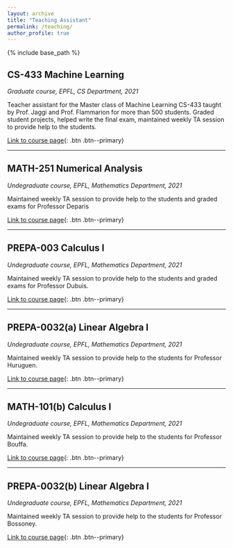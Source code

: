 ```yaml
---
layout: archive
title: "Teaching Assistant"
permalink: /teaching/
author_profile: true
---
```


{% include base_path %}


<!-- {% for post in site.teaching reversed %}
  {% include archive-single.html %}
{% endfor %} -->


## CS-433 Machine Learning

*Graduate course, EPFL, CS Department, 2021*

Teacher assistant for the Master class of Machine Learning CS-433 taught by Prof. Jaggi and Prof. Flammarion for more than 500 students. Graded student projects, helped write the final exam, maintained weekly TA session to provide help to the students.

[Link to course page](https://www.epfl.ch/labs/mlo/machine-learning-cs-433/){: .btn .btn--primary}

---

## MATH-251 Numerical Analysis

*Undegraduate course, EPFL, Mathematics Department, 2021*

Maintained weekly TA session to provide help to the students and graded exams for Professor Deparis

[Link to course page](https://edu.epfl.ch/coursebook/en/numerical-analysis-MATH-251-A){: .btn .btn--primary}

---

## PREPA-003 Calculus I

*Undegraduate course, EPFL, Mathematics Department, 2021*

Maintained weekly TA session to provide help to the students and graded exams for Professor Dubuis.

[Link to course page](https://moodle.epfl.ch/enrol/index.php?id=14541){: .btn .btn--primary}

---

## PREPA-0032(a) Linear Algebra I

*Undegraduate course, EPFL, Mathematics Department, 2021*

Maintained weekly TA session to provide help to the students for Professor Huruguen.

[Link to course page](https://moodle.epfl.ch/enrol/index.php?id=14541){: .btn .btn--primary}

---

## MATH-101(b) Calculus I

*Undegraduate course, EPFL, Mathematics Department, 2021*

Maintained weekly TA session to provide help to the students for Professor Bouffa.

[Link to course page](https://edu.epfl.ch/coursebook/en/analysis-i-english-MATH-101-EN){: .btn .btn--primary}

---

## PREPA-0032(b) Linear Algebra I

*Undegraduate course, EPFL, Mathematics Department, 2021*

Maintained weekly TA session to provide help to the students for Professor Bossoney.

[Link to course page](https://moodle.epfl.ch/enrol/index.php?id=14541){: .btn .btn--primary}




